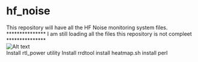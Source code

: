 # hf_noise
This repository will have all the HF Noise monitoring system files.<br>
*************** I am still loading all the files this repository is not compleet ***************<br>
![Alt text](FM_Repeater_1.jpg?raw=true "HF RF Heatmap for 24H every 2 Minute")<br>
Install rtl_power utility
Install rrdtool
install heatmap.sh
install perl
